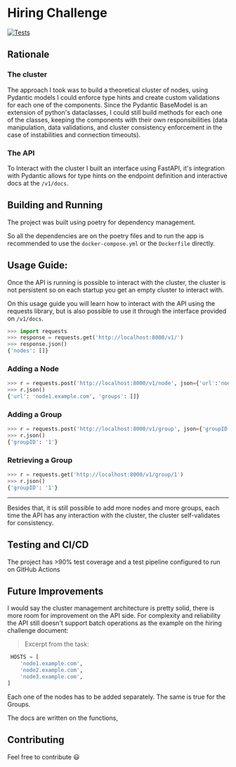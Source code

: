 Hiring Challenge 
===========
[![Tests](https://github.com/ewurch/swisscom-challenge/actions/workflows/main.yml/badge.svg)](https://github.com/ewurch/swisscom-challenge/actions/workflows/main.yml/)

## Rationale

### The cluster
The approach I took was to build a theoretical cluster of nodes, using Pydantic models I could enforce type hints and create custom validations for each one of the components. Since the Pydantic BaseModel is an extension of python's dataclasses, I could still build methods for each one of the classes, keeping the components with their own responsibilities (data manipulation, data validations, and cluster consistency enforcement in the case of instabilities and connection timeouts).

### The API
To Interact with the cluster I built an interface using FastAPI, it's integration with Pydantic allows for type hints on the endpoint definition and interactive docs at the `/v1/docs`.


## Building and Running

The project was built using poetry for dependency management.

So all the dependencies are on the poetry files and to run the app is recommended to use the `docker-compose.yml` or the `Dockerfile` directly.

## Usage Guide:
Once the API is running is possible to interact with the cluster, the cluster is not persistent so on each startup you get an empty cluster to interact with.

On this usage guide you will learn how to interact with the API using the requests library, but is also possible to use it through the interface provided on `/v1/docs`.

```python
>>> import requests
>>> response = requests.get('http://localhost:8000/v1/')
>>> response.json()
{'nodes': []}
```
### Adding a Node
```python
>>> r = requests.post('http://localhost:8000/v1/node', json={'url':'node1.example.com'})
>>> r.json()
{'url': 'node1.example.com', 'groups': []}
```

### Adding a Group
```python
>>> r = requests.post('http://localhost:8000/v1/group', json={'groupID':'1'})
>>> r.json()
{'groupID': '1'}
```


### Retrieving a Group
```python
>>> r = requests.get('http://localhost:8000/v1/group/1')
>>> r.json()
{'groupID': '1'}
```

---

Besides that, it is still possible to add more nodes and more groups, each time the API has any interaction with the cluster, the cluster self-validates for consistency. 

## Testing and CI/CD

The project has >90% test coverage and a test pipeline configured to run on GitHub Actions 

## Future Improvements

I would say the cluster management architecture is pretty solid, there is more room for improvement on the API side. For complexity and reliability the API still doesn't support batch operations as the example on the hiring challenge document:

> Excerpt from the task:
```python
 HOSTS = [
    'node1.example.com',
    'node2.example.com',
    'node3.example.com',
]
```
Each one of the nodes has to be added separately. The same is true for the Groups.

The docs are written on the functions, 

## Contributing

Feel free to contribute :smiley:
